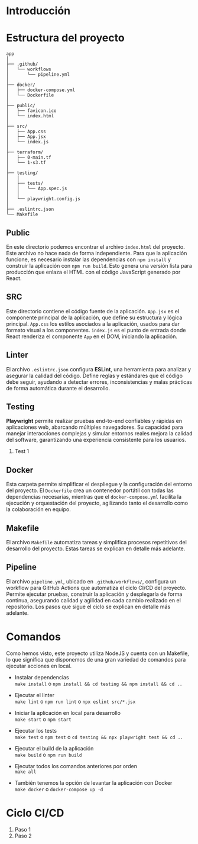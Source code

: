 # Introducción

# Estructura del proyecto

```
app
│
├── .github/
│   └── workflows
│       └── pipeline.yml
│
├── docker/
│   ├── docker-compose.yml
│   └── Dockerfile
│
├── public/
│   ├── favicon.ico
│   └── index.html
│
├── src/
│   ├── App.css
│   ├── App.jsx
│   └── index.js
│
├── terraform/
│   ├── 0-main.tf
│   └── 1-s3.tf
│
├── testing/
│   │
│   ├── tests/
│   │   └── App.spec.js
│   │
│   └── playwright.config.js
│
├── .eslintrc.json
└── Makefile
```

## Public

En este directorio podemos encontrar el archivo `index.html` del proyecto. Este archivo no hace nada de forma independiente. Para que la aplicación funcione, es necesario instalar las dependencias con `npm install` y construir la aplicación con `npm run build`. Esto genera una versión lista para producción que enlaza el HTML con el código JavaScript generado por React.

## SRC

Este directorio contiene el código fuente de la aplicación. `App.jsx` es el componente principal de la aplicación, que define su estructura y lógica principal. `App.css` los estilos asociados a la aplicación, usados para dar formato visual a los componentes. `index.js` es el punto de entrada donde React renderiza el componente `App` en el DOM, iniciando la aplicación.

## Linter

El archivo `.eslintrc.json` configura **ESLint**, una herramienta para analizar y asegurar la calidad del código. Define reglas y estándares que el código debe seguir, ayudando a detectar errores, inconsistencias y malas prácticas de forma automática durante el desarrollo.

## Testing

**Playwright** permite realizar pruebas end-to-end confiables y rápidas en aplicaciones web, abarcando múltiples navegadores. Su capacidad para manejar interacciones complejas y simular entornos reales mejora la calidad del software, garantizando una experiencia consistente para los usuarios.

1. Test 1

## Docker

Esta carpeta permite simplificar el despliegue y la configuración del entorno del proyecto. El `Dockerfile` crea un contenedor portátil con todas las dependencias necesarias, mientras que el `docker-compose.yml` facilita la ejecución y orquestación del proyecto, agilizando tanto el desarrollo como la colaboración en equipo.

## Makefile

El archivo `Makefile` automatiza tareas y simplifica procesos repetitivos del desarrollo del proyecto. Estas tareas se explican en detalle más adelante.

## Pipeline

El archivo `pipeline.yml`, ubicado en `.github/workflows/`, configura un workflow para GitHub Actions que automatiza el ciclo CI/CD del proyecto. Permite ejecutar pruebas, construir la aplicación y desplegarla de forma continua, asegurando calidad y agilidad en cada cambio realizado en el repositorio. Los pasos que sigue el ciclo se explican en detalle más adelante.

# Comandos

Como hemos visto, este proyecto utiliza NodeJS y cuenta con un Makefile, lo que significa que disponemos de una gran variedad de comandos para ejecutar acciones en local.

- Instalar dependencias<br>
  `make install` o `npm install && cd testing && npm install && cd ..`

- Ejecutar el linter<br>
  `make lint` o `npm run lint` o `npx eslint src/*.jsx`

- Iniciar la aplicación en local para desarrollo<br>
  `make start` o `npm start`

- Ejecutar los tests<br>
  `make test` o `npm test` o `cd testing && npx playwright test && cd ..`

- Ejecutar el build de la aplicación<br>
  `make build` o `npm run build`

- Ejecutar todos los comandos anteriores por orden<br>
  `make all`

- También tenemos la opción de levantar la aplicación con Docker<br>
  `make docker` o `docker-compose up -d`

# Ciclo CI/CD

1. Paso 1
2. Paso 2
